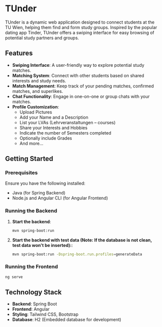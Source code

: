 # TUnder

TUnder is a dynamic web application designed to connect students at the TU Wien, helping them find and form study groups. Inspired by the popular dating app Tinder, TUnder offers a swiping interface for easy browsing of potential study partners and groups.

## Features

- **Swiping Interface**: A user-friendly way to explore potential study matches.
- **Matching System**: Connect with other students based on shared interests and study needs.
- **Match Management**: Keep track of your pending matches, confirmed matches, and superlikes.
- **Chat Functionality**: Engage in one-on-one or group chats with your matches.
- **Profile Customization**:
  - Upload Pictures
  - Add your Name and a Description
  - List your LVAs (Lehrveranstaltungen – courses)
  - Share your Interests and Hobbies
  - Indicate the number of Semesters completed
  - Optionally include Grades
  - And more...

## Getting Started

### Prerequisites

Ensure you have the following installed:
- Java (for Spring Backend)
- Node.js and Angular CLI (for Angular Frontend)

### Running the Backend

1. **Start the backend**:
   ```sh
   mvn spring-boot:run
   ```
2. **Start the backend with test data (Note: If the database is not clean, test data won't be inserted):**:
   ```sh
   mvn spring-boot:run -Dspring-boot.run.profiles=generateData
   ```


### Running the Frontend
  ```sh
  ng serve
  ```

## Technology Stack

- **Backend**: Spring Boot
- **Frontend**: Angular
- **Styling**: Tailwind CSS, Bootstrap
- **Database**: H2 (Embedded database for development)
